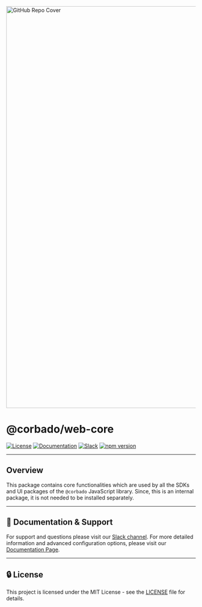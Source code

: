 <img width="1070" alt="GitHub Repo Cover" src="https://github.com/corbado/corbado-php/assets/18458907/aa4f9df6-980b-4b24-bb2f-d71c0f480971">

# @corbado/web-core

[![License](https://img.shields.io/badge/license-MIT-green)](https://github.com/corbado/javascript/blob/readme_documentation/LICENSE)
[![Documentation](https://img.shields.io/badge/documentation-available-brightgreen)](https://docs.corbado.com/overview/welcome)
[![Slack](https://img.shields.io/badge/slack-community-blueviolet)](https://join.slack.com/t/corbado/shared_invite/zt-1b7867yz8-V~Xr~ngmSGbt7IA~g16ZsQ)
[![npm version](https://img.shields.io/npm/v/@corbado/web-core)](https://www.npmjs.com/package/@corbado/web-core)

---

## Overview

This package contains core functionalities which are used by all the SDKs and UI packages of the `@corbado` JavaScript library.
Since, this is an internal package, it is not needed to be installed separately.

---

## 📄 Documentation & Support

For support and questions please visit our [Slack channel](https://join.slack.com/t/corbado/shared_invite/zt-1b7867yz8-V~Xr~ngmSGbt7IA~g16ZsQ).
For more detailed information and advanced configuration options, please visit our [Documentation Page](https://docs.corbado.com/overview/welcome).

---

## 🔒 License

This project is licensed under the MIT License - see the [LICENSE](https://github.com/corbado/javascript/blob/readme_documentation/LICENSE) file for details.

